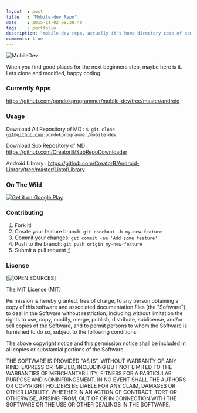 ```yaml
---
layout	: post
title	: "Mobile-dev Repo"
date   	: 2015-11-02 08:38:40
tags	: portfolio
description: "mobile-dev repo, actually it's home directory code of some android developer tutorials on pondokprogrammer.com"
comments: true
---
```


![MobileDev](https://farm9.staticflickr.com/8676/16670307275_511e9b37d6_n.jpg)

When you find good places for the next beginners step, maybe here is it. Lets clone and modified, happy coding.


### Currently Apps

https://github.com/pondokprogrammer/mobile-dev/tree/master/android


### Usage

Download All Repository of MD : 
<code>$ git clone git@github.com:pondokprogrammer/mobile-dev</code>

Download Sub Repository of MD : https://github.com/CreatorB/SubRepoDownloader

Android Library : https://github.com/CreatorB/Android-Library/tree/master/ListofLibrary


### On The Wild

[![Get it on Google Play](https://www.gstatic.com/android/market_images/web/play_logo_x2.png)](https://play.google.com/store/apps/developer?id=jasa+programmer)


### Contributing

1. Fork it!
2. Create your feature branch: `git checkout -b my-new-feature`
3. Commit your changes: `git commit -am 'Add some feature'`
4. Push to the branch: `git push origin my-new-feature`
5. Submit a pull request ;)


### License

[![OPEN SOURCES](http://opensource.org/trademarks/opensource/OSI-Approved-License-100x137.png)]

The MIT License (MIT)

Permission is hereby granted, free of charge, to any person obtaining a copy
of this software and associated documentation files (the "Software"), to deal
in the Software without restriction, including without limitation the rights
to use, copy, modify, merge, publish, distribute, sublicense, and/or sell
copies of the Software, and to permit persons to whom the Software is
furnished to do so, subject to the following conditions:

The above copyright notice and this permission notice shall be included in
all copies or substantial portions of the Software.

THE SOFTWARE IS PROVIDED "AS IS", WITHOUT WARRANTY OF ANY KIND, EXPRESS OR
IMPLIED, INCLUDING BUT NOT LIMITED TO THE WARRANTIES OF MERCHANTABILITY,
FITNESS FOR A PARTICULAR PURPOSE AND NONINFRINGEMENT. IN NO EVENT SHALL THE
AUTHORS OR COPYRIGHT HOLDERS BE LIABLE FOR ANY CLAIM, DAMAGES OR OTHER
LIABILITY, WHETHER IN AN ACTION OF CONTRACT, TORT OR OTHERWISE, ARISING FROM,
OUT OF OR IN CONNECTION WITH THE SOFTWARE OR THE USE OR OTHER DEALINGS IN
THE SOFTWARE.